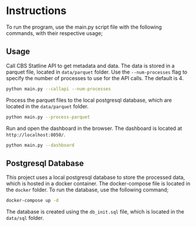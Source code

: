 # Instructions
To run the program, use the main.py script file with the following commands, with their respective usage;

## Usage
Call CBS Statline API to get metadata and data. The data is stored in a parquet file, located in `data/parquet` folder.
Use the `--num-processes` flag to specify the number of processes to use for the API calls. The default is 4.

```bash
python main.py --callapi --num-processes
```

Process the parquet files to the local postgresql database, which are located in the `data/parquet` folder.

```bash
python main.py --process-parquet
```

Run and open the dashboard in the browser. The dashboard is located at `http://localhost:8050/`.

```bash
python main.py --dashboard
```

## Postgresql Database
This project uses a local postgresql database to store the processed data, which is hosted in a docker container. The docker-compose file is located in the `docker` folder. To run the database, use the following command;

```bash
docker-compose up -d
```

The database is created using the `db_init.sql` file, which is located in the `data/sql` folder.
